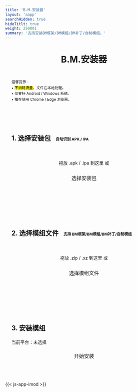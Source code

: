 ```yaml
---
title: 'B.M.安装器'
layout: 'aapp'
searchHidden: true
hideTitlt: true
weight: 250001
summary: '支持安装BM框架/BM模组/BM补丁/自制模组。'
---
```


<!-- <!DOCTYPE html> -->
<!-- <html lang="zh-CN"> -->
<!-- <head> -->
<!-- <meta charset="UTF-8" /> -->
<!-- <meta name="viewport" content="width=device-width,initial-scale=1" /> -->
<!-- <title>模组安装器（安卓/苹果自动识别）</title> -->
<style>
  body { 
    font-family: -apple-system, BlinkMacSystemFont, "Segoe UI", Roboto, "Helvetica Neue", Arial, "Noto Sans", "PingFang SC","Hiragino Sans GB","Microsoft YaHei", sans-serif;  
    line-height: 1.6; 
    color: var(--content); /* 适配文本主色 */
  }
  h1 { 
    text-align: center; 
    margin-bottom: 16px; 
    color: var(--primary); /* 标题用主色 */
  }
  .note { color: var(--secondary); } /* 次要文本色 */
  .section { 
    margin: 20px 0 28px; 
    padding: 20px; 
    border: 1px solid var(--border); /* 统一边框色 */
    border-radius: var(--radius); /* 复用全局圆角 */
    background: var(--entry); /* 卡片背景色 */
  }
  .drop-zone { 
    border: 2px dashed var(--tertiary); /*  tertiary色做虚线边框 */
    padding: 20px; 
    text-align: center; 
    margin: 10px 0; 
    cursor: pointer; 
    border-radius: var(--radius); 
    transition: .2s; 
  }
  .drop-zone.drag-over { border-color: var(--secondary); } /* 拖拽时用次要色 */
  .section button { 
    border-radius: 10px; 
    padding: 10px; 
    margin: 10px auto; 
    cursor: pointer; 
    display: block; 
    width: 220px; 
    background-color: var(--secondary); /* 按钮用次要色 */
    color: var(--theme); /* 按钮文字用主题色（亮模式白/暗模式深灰） */
    border: 0; 
    font-size: 16px; 
    transition: .2s; /* 优化过渡效果 */
  }
  .section button:hover { 
    transform: translateY(-1px); 
    box-shadow: 0 2px 8px var(--secondary); /* 阴影色与按钮色一致 */
    opacity: 0.9; /* 增加hover透明度变化 */
  }
  .file-info, .file-list { 
    margin: 10px 0; 
    padding: 10px; 
    border: 1px solid var(--border); 
    border-radius: var(--radius); 
    background: var(--theme); /* 用主题色做背景 */
  }
  .file-info, .file-list { white-space: nowrap; overflow-x: auto; }
  .file-item { 
    padding: 6px 4px; 
    border-bottom: 1px solid var(--border); /* 统一分割线 */
  }
  .file-item:last-child { border-bottom: none; }
  .progress-container { margin: 12px 0; display: none; }
  .progress-bar { 
    height: 6px; 
    border: 1px solid var(--secondary); /* 进度条边框用次要色 */
    border-radius: 6px; 
    overflow: hidden; 
  }
  .progress-fill { 
    height: 100%; 
    width: 0%; 
    transition: width 0.3s; 
    background-color: #4cd964; /* 保留原有成功绿（通用且醒目） */
  }
  .error { 
    color: #d00; /* 保留错误红（警示色无需适配） */
    margin: 10px 0; 
    display: none; 
  }
  small strong { color: var(--primary); } /* 强调文本用主色 */
  .pill { 
    display:inline-block; 
    padding:2px 8px; 
    border-radius:999px; 
    border:1px solid var(--border); 
    margin-left:8px; 
    font-size:12px; 
    color: var(--secondary); /* 标签用次要色 */
  }
  .muted { color: var(--secondary); } /* 弱化文本用次要色 */
</style>

<!-- </head> -->
<!-- <body> -->

<h1>B.M.安装器</h1>
<!-- <span class="pill">自动识别 APK / IPA</span> -->

<div class="section">
  <small class="note">
    温馨提示：<br>
    • <mark>不消耗流量</mark>，文件在本地处理。<br>
    • 仅支持 Android / Windows 系统。<br>
    • 推荐使用 Chrome / Edge 浏览器。<br>
  </small>
</div>

<div class="section">
  <h2>1. 选择安装包<span class="pill">自动识别 APK / IPA</span></h2>
  <!-- <p class="muted">拖入或选择 <strong>.apk</strong>（安卓）或 <strong>.ipa</strong>（苹果）。</p> -->
  <div id="pkgDropZone" class="drop-zone">
    <p>拖放 .apk / .ipa 到这里 或</p>
    <button id="pkgBrowseBtn">选择安装包</button>
    <input type="file" id="pkgFileInput" accept=".apk,.ipa" style="display:none;">
  </div>
  <div id="pkgFileInfo" class="file-info" style="display:none;"></div>
  <div id="pkgError" class="error"></div>
</div>

<div class="section">
  <h2>2. 选择模组文件<span class="pill">支持 BM框架/BM模组/BM补丁/自制模组 </span></h2>
  <!-- <p class="muted">支持 BM 框架 / BM 模组 / BM 补丁 / 三方模组（<code>.zip</code> / <code>.xz</code>）。</p> -->
  <div id="modsDropZone" class="drop-zone">
    <p>拖放 .zip / .xz 到这里 或</p>
    <button id="modsBrowseBtn">选择模组文件</button>
    <input type="file" id="modsFileInput" accept=".zip,.xz" multiple style="display:none;">
  </div>
  <div id="modsFileList" class="file-list" style="display:none;"></div>
  <div id="modsError" class="error"></div>
</div>

<div class="section">
  <h2>3. 安装模组</h2>
  <div class="muted" id="platformHint">当前平台：未选择</div>
  <button id="installBtn" disabled>开始安装</button>
  <div id="installProgress" class="progress-container">
    <div class="progress-bar"><div id="installProgressFill" class="progress-fill"></div></div>
    <p id="installProgressText">准备就绪</p>
  </div>
  <div id="installError" class="error"></div>
  <!-- <div id="installResult" style="display:none;"> -->
   <!-- <button id="downloadBtn" class="btn-view-counter">保存生成文件</button> -->
   <!-- <span class="muted" id="resultHint"></span> -->
  <!-- </div> -->
  
<div id="installResult" style="display: none;">
  <div class="platform-result" id="androidResult" style="display:none;">
    <button id="downloadBtnAndroid" class="btn-view-counter" data-id="amod-download-apk">保存APK文件</button>
    <span class="muted">已使用：<span class="amod-download-apk-count">0</span> 次</span>
  </div>

  <div class="platform-result" id="iosResult" style="display:none; margin-top:10px;">
    <button id="downloadBtnIOS" class="btn-view-counter" data-id="imod-download-ipa">保存IPA文件</button>
    <span class="muted">已使用：<span class="imod-download-ipa-count">0</span> 次</span>
  </div>

  <div class="muted" id="resultHint" style="margin-top:12px;"></div>
</div>


</div>

<!-- 必需库 -->
<script src="https://cdnjs.cloudflare.com/ajax/libs/jszip/3.10.1/jszip.min.js"></script>
<script src="https://cdnjs.cloudflare.com/ajax/libs/FileSaver.js/2.0.5/FileSaver.min.js"></script>



<!-- <script defer src="/js/bv.js"></script> -->
<!-- <script src="/js/klfa.js"></script> -->
<!-- <script src="/js/imod.js"></script> -->
{{< js-app-imod >}}



<!-- </body> -->
<!-- </html> -->